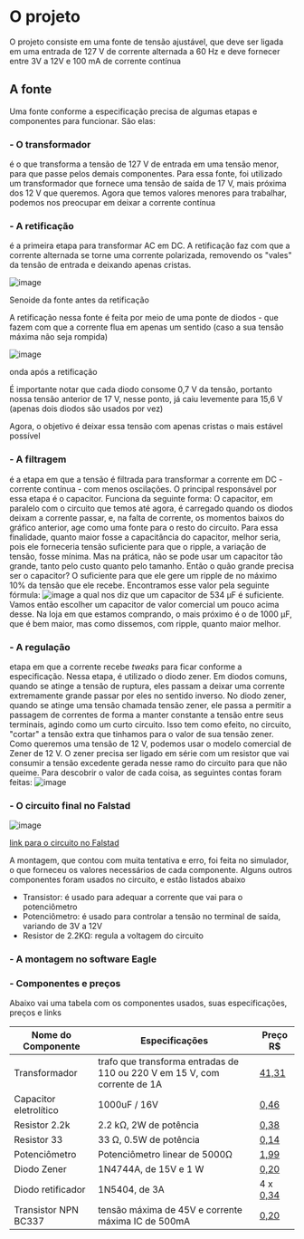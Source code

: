 # O projeto

O projeto consiste em uma fonte de tensão ajustável, que deve ser ligada em uma entrada de 127 V de corrente alternada a 60 Hz e deve fornecer entre 3V a 12V e 100 mA
de corrente contínua

## A fonte

Uma fonte conforme a especificação precisa de algumas etapas e componentes para funcionar. São elas:

### - O transformador
  é o que transforma a tensão de 127 V de entrada em uma tensão menor, para que passe pelos demais componentes. Para
  essa fonte, foi utilizado um transformador que fornece uma tensão de saída de 17 V, mais próxima dos 12 V que queremos.
  Agora que temos valores menores para trabalhar, podemos nos preocupar em deixar a corrente contínua
 
### - A retificação
  é a primeira etapa para transformar AC em DC. A retificação faz com que a corrente alternada se torne uma corrente polarizada, removendo
  os "vales" da tensão de entrada e deixando apenas cristas.  
  
 ![image](https://user-images.githubusercontent.com/37711709/126834291-d438e1ff-30fb-4e94-9e6a-74ddc0e0cbf7.png)
  
  Senoide da fonte antes da retificação
  
  A retificação nessa fonte é feita por meio de uma ponte de diodos - que fazem com que a corrente flua em apenas um sentido (caso a sua tensão máxima não seja rompida)
  
  ![image](https://user-images.githubusercontent.com/37711709/126835671-2c83ff85-1724-4511-8bfe-9ac3e551dd7d.png)
  
  onda após a retificação
  
  É importante notar que cada diodo consome 0,7 V da tensão, portanto nossa tensão anterior de 17 V, nesse
  ponto, já caiu levemente para 15,6 V (apenas dois diodos são usados por vez)
  
  Agora, o objetivo é deixar essa tensão com apenas cristas o mais estável possível
  
### - A filtragem
  é a etapa em que a tensão é filtrada para transformar a corrente em DC - corrente contínua - com menos oscilações.
  O principal responsável por essa etapa é o capacitor. Funciona da seguinte forma:
  O capacitor, em paralelo com o circuito que temos até agora, é carregado quando os diodos deixam a corrente passar, e, na falta
  de corrente, os momentos baixos do gráfico anterior, age como uma fonte para o resto do circuito.
  Para essa finalidade, quanto maior fosse a capacitância do capacitor, melhor seria, pois ele forneceria
  tensão suficiente para que o ripple, a variação de tensão, fosse mínima. Mas na prática, não se pode
  usar um capacitor tão grande, tanto pelo custo quanto pelo tamanho. Então o quão grande precisa ser o capacitor? O suficiente para que ele gere um ripple de no
  máximo 10% da tensão que ele recebe. Encontramos esse valor pela seguinte fórmula:
  ![image](https://user-images.githubusercontent.com/37711709/126876931-96d890dd-b88a-4575-923f-41feed4bca89.png)
 a qual nos diz que um capacitor de 534 µF é suficiente. Vamos então escolher um capacitor de valor comercial um pouco acima desse. Na loja em que estamos comprando, o mais
 próximo é o de 1000 µF, que é bem maior, mas como dissemos, com ripple, quanto maior melhor.
  
### - A regulação
  etapa em que a corrente recebe _tweaks_ para ficar conforme a especificação. Nessa etapa, é utilizado o diodo zener. Em diodos comuns, quando se atinge a tensão de ruptura, eles passam a deixar uma corrente extremamente grande passar por eles no sentido inverso. No diodo zener, quando se atinge uma tensão chamada tensão zener, ele passa a permitir a passagem de correntes de forma a manter constante a tensão entre seus terminais, agindo como um curto circuito. Isso tem como efeito, no circuito, "cortar" a tensão extra que tinhamos para o valor de sua tensão zener. Como queremos uma tensão de 12 V, podemos usar o modelo comercial de Zener de 12 V. O zener precisa ser ligado em série com um resistor que vai consumir a tensão excedente gerada nesse ramo do circuito para que não queime.
  Para descobrir o valor de cada coisa, as seguintes contas foram feitas:
  ![image](https://user-images.githubusercontent.com/37711709/126877552-89e4c366-7a38-436d-bca1-b6644a5716d8.png)


### - O circuito final no Falstad
![image](https://user-images.githubusercontent.com/37711709/126877665-3e4faaa8-570e-4c88-9673-d24c699786d0.png)


[link para o circuito no Falstad](https://tinyurl.com/ye7qpu7l)

A montagem, que contou com muita tentativa e erro, foi feita no simulador, o que forneceu os valores necessários de cada componente. Alguns outros componentes foram usados no circuito, e estão listados abaixo

  - Transistor: é usado para adequar a corrente que vai para o potenciômetro
  - Potenciômetro: é usado para controlar a tensão no terminal de saída, variando de 3V a 12V
  - Resistor de 2.2KΩ: regula a voltagem do circuito

### - A montagem no software Eagle
  
 ### - Componentes e preços
 Abaixo vai uma tabela com os componentes usados, suas especificações, preços e links
 
 |Nome do Componente |Especificações|Preço R$ |
 |-------------------|--------------|------|
 |Transformador|trafo que transforma entradas de 110 ou 220 V em 15 V, com corrente de 1A|[41,31](https://www.baudaeletronica.com.br/transformador-trafo-1a-15v.html)|
 |Capacitor eletrolítico|1000uF / 16V|[0,46](https://www.baudaeletronica.com.br/capacitor-eletrolitico-1000uf-16v.html)|
 |Resistor 2.2k|2.2 kΩ, 2W de potência|[0,38](https://www.baudaeletronica.com.br/resistor-2k2-5-2w.html)|
 |Resistor 33|33 Ω, 0.5W de potência|[0,14](https://www.baudaeletronica.com.br/resistor-33r-1-2w.html)|
 |Potenciômetro|Potenciômetro linear de 5000Ω|[1,99](https://www.baudaeletronica.com.br/potenciometro-linear-de-5k-5000.html)|
 |Diodo Zener|1N4744A, de 15V e 1 W|[0,20](https://www.baudaeletronica.com.br/diodo-zener-1n4744-15v-1w.html)|
 |Diodo retificador|1N5404, de 3A|4 x [0,34](https://www.baudaeletronica.com.br/diodo-1n5404.html)|
 |Transistor NPN BC337|tensão máxima de 45V e corrente máxima IC de 500mA|[0,20](https://www.baudaeletronica.com.br/transistor-npn-bc337.html)|
 
